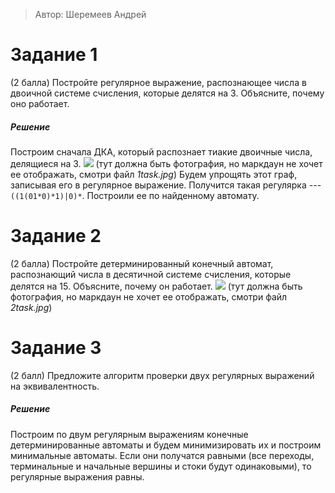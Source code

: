 > Автор: Шеремеев Андрей

# Задание 1
(2 балла) Постройте регулярное выражение, распознающее числа в двоичной системе счисления, которые делятся на 3. Объясните, почему оно работает. 

##### Решение
Построим сначала ДКА, который распознает тиакие двоичные числа, делящиеся на 3. 
![](1task.jpg) (тут должна быть фотография, но маркдаун не хочет ее отображать, смотри файл *1task.jpg*)
Будем упрощять этот граф, записывая его в регулярное выражение. Получится такая регулярка --- `((1(01*0)*1)|0)*`. Построили ее по найденному  автомату.

# Задание 2
(2 балла) Постройте детерминированный конечный автомат, распознающий числа в десятичной системе счисления, которые делятся на 15. Объясните, почему он работает.
![](2task.jpg) (тут должна быть фотография, но маркдаун не хочет ее отображать, смотри файл *2task.jpg*)



# Задание 3
(2 балл) Предложите алгоритм проверки двух регулярных выражений на эквивалентность.

##### Решение
Построим по двум регулярным выражениям конечные детерминированные автоматы и будем минимизировать их и построим минимальные автоматы. Если они получатся равными (все переходы, терминальные и начальные вершины и стоки будут одинаковыми), то регулярные выражения равны. 
